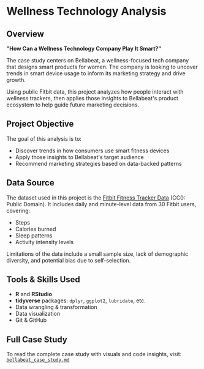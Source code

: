 # Wellness Technology Analysis

## Overview
 
**"How Can a Wellness Technology Company Play It Smart?"**

The case study centers on Bellabeat, a wellness-focused tech company that designs smart products for women. The company is looking to uncover trends in smart device usage to inform its marketing strategy and drive growth.

Using public Fitbit data, this project analyzes how people interact with wellness trackers, then applies those insights to Bellabeat's product ecosystem to help guide future marketing decisions.

## Project Objective

The goal of this analysis is to:

- Discover trends in how consumers use smart fitness devices  
- Apply those insights to Bellabeat's target audience  
- Recommend marketing strategies based on data-backed patterns

## Data Source

The dataset used in this project is the [Fitbit Fitness Tracker Data](https://www.kaggle.com/datasets/arashnic/fitbit) (CC0: Public Domain). It includes daily and minute-level data from 30 Fitbit users, covering:

- Steps  
- Calories burned  
- Sleep patterns  
- Activity intensity levels  

Limitations of the data include a small sample size, lack of demographic diversity, and potential bias due to self-selection.

## Tools & Skills Used

- **R** and **RStudio**
- **tidyverse** packages: `dplyr`, `ggplot2`, `lubridate`, etc.
- Data wrangling & transformation
- Data visualization
- Git & GitHub

## Full Case Study

To read the complete case study with visuals and code insights, visit:
[`bellabeat_case_study.md`](bellabeat_case_study.md)
